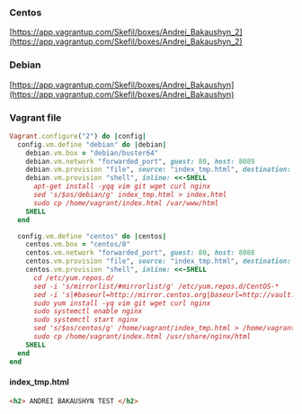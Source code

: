 ### Centos
[https://app.vagrantup.com/Skefil/boxes/Andrei_Bakaushyn_2](https://app.vagrantup.com/Skefil/boxes/Andrei_Bakaushyn_2)

### Debian
[https://app.vagrantup.com/Skefil/boxes/Andrei_Bakaushyn](https://app.vagrantup.com/Skefil/boxes/Andrei_Bakaushyn)

### Vagrant file
``` ruby
Vagrant.configure("2") do |config|
  config.vm.define "debian" do |debian|
    debian.vm.box = "debian/buster64"
    debian.vm.network "forwarded_port", guest: 80, host: 8089
    debian.vm.provision "file", source: "index_tmp.html", destination: "~/"
    debian.vm.provision "shell", inline: <<-SHELL
      apt-get install -yqq vim git wget curl nginx
      sed 's/$os/debian/g' index_tmp.html > index.html 
      sudo cp /home/vagrant/index.html /var/www/html
    SHELL
  end

  config.vm.define "centos" do |centos|
    centos.vm.box = "centos/8"
    centos.vm.network "forwarded_port", guest: 80, host: 8088
    centos.vm.provision "file", source: "index_tmp.html", destination: "~/"
    centos.vm.provision "shell", inline: <<-SHELL
      cd /etc/yum.repos.d/
      sed -i 's/mirrorlist/#mirrorlist/g' /etc/yum.repos.d/CentOS-*
      sed -i 's|#baseurl=http://mirror.centos.org|baseurl=http://vault.centos.org|g' /etc/yum.repos.d/CentOS-*
      sudo yum install -yq vim git wget curl nginx
      sudo systemctl enable nginx
      sudo systemctl start nginx
      sed 's/$os/centos/g' /home/vagrant/index_tmp.html > /home/vagrant/index.html
      sudo cp /home/vagrant/index.html /usr/share/nginx/html
    SHELL
  end
end
```

#### index_tmp.html
``` html
<h2> ANDREI BAKAUSHYN TEST </h2>
```